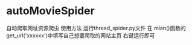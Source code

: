 # autoMovieSpider
自动爬取网址资源爬虫
使用方法
运行thread_spider.py文件
在 mian()函数的get_url('xxxxxx')中填写自己想要爬取的网站主页
右键运行即可
